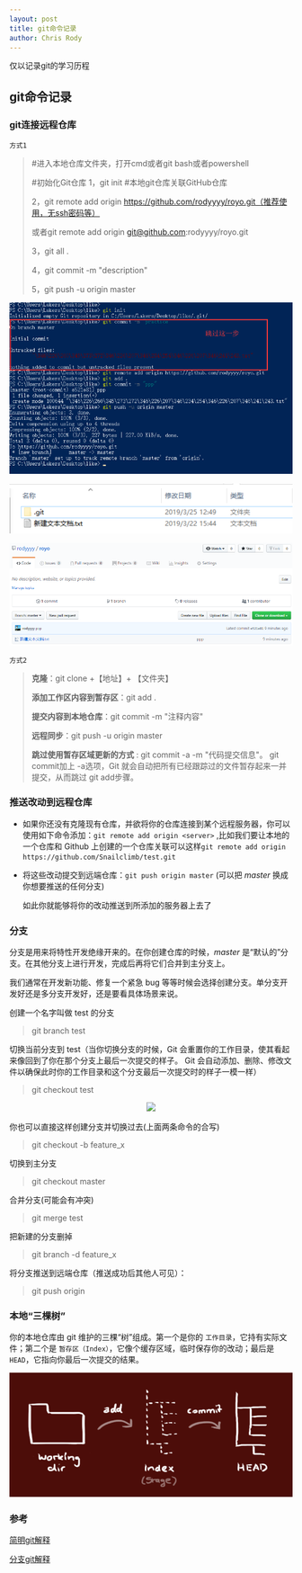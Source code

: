 ```yaml
---
layout: post
title: git命令记录
author: Chris Rody
---
```


仅以记录git的学习历程

##  git命令记录

### git连接远程仓库

`方式1`

> #进入本地仓库文件夹，打开cmd或者git bash或者powershell
>
> #初始化Git仓库 
> 1，git init
> #本地git仓库关联GitHub仓库 
>
> 2，git remote add origin https://github.com/rodyyyy/royo.git（推荐使用，无ssh密码等）
>
> 或者git remote add origin git@github.com:rodyyyy/royo.git
>
> 3，git all . 
>
> 4，git commit -m "description"
>
> 5，git push -u origin master

![地址格式](https://github.com/rodyyyy/rodyyyy.github.io/raw/master/images/g2.png)

![地址格式](https://github.com/rodyyyy/rodyyyy.github.io/raw/master/images/g3.png)

![地址格式](https://github.com/rodyyyy/rodyyyy.github.io/raw/master/images/g4.png)

`方式2`

> **克隆**：git clone +【地址】+ 【文件夹】
>
> **添加工作区内容到暂存区**：git add .
>
> **提交内容到本地仓库**：git commit -m "注释内容"
>
> **远程同步**：git push -u origin master
>
> **跳过使用暂存区域更新的方式** : git commit -a -m "代码提交信息"。 git commit加上 -a选项，Git 就会自动把所有已经跟踪过的文件暂存起来一并提交，从而跳过 git add步骤。

### 推送改动到远程仓库

- 如果你还没有克隆现有仓库，并欲将你的仓库连接到某个远程服务器，你可以使用如下命令添加：`git remote add origin <server>` ,比如我们要让本地的一个仓库和 Github 上创建的一个仓库关联可以这样`git remote add origin https://github.com/Snailclimb/test.git` 

- 将这些改动提交到远端仓库：`git push origin master` (可以把 *master* 换成你想要推送的任何分支)

  如此你就能够将你的改动推送到所添加的服务器上去了

### 分支

分支是用来将特性开发绝缘开来的。在你创建仓库的时候，*master* 是“默认的”分支。在其他分支上进行开发，完成后再将它们合并到主分支上。

我们通常在开发新功能、修复一个紧急 bug 等等时候会选择创建分支。单分支开发好还是多分支开发好，还是要看具体场景来说。

创建一个名字叫做 test 的分支

>  git branch test

切换当前分支到 test（当你切换分支的时候，Git 会重置你的工作目录，使其看起来像回到了你在那个分支上最后一次提交的样子。 Git 会自动添加、删除、修改文件以确保此时你的工作目录和这个分支最后一次提交时的样子一模一样）

>  git checkout test

<div align="center">  
<img src="https://my-blog-to-use.oss-cn-beijing.aliyuncs.com/2019-3切换分支.png" width="500px"/>
</div>

你也可以直接这样创建分支并切换过去(上面两条命令的合写)

>  git checkout -b feature_x

切换到主分支

>  git checkout master

合并分支(可能会有冲突)

>  git merge test

把新建的分支删掉

>  git branch -d feature_x

将分支推送到远端仓库（推送成功后其他人可见）：

>  git push origin 

### 本地“三棵树”

你的本地仓库由 git 维护的三棵“树”组成。第一个是你的 `工作目录`，它持有实际文件；第二个是 `暂存区（Index）`，它像个缓存区域，临时保存你的改动；最后是 `HEAD`，它指向你最后一次提交的结果。

![地址格式](https://github.com/rodyyyy/rodyyyy.github.io/raw/master/images/g1.png)

### 参考

[简明git解释](<http://rogerdudler.github.io/git-guide/index.zh.html>)

[分支git解释](<https://git-scm.com/book/zh/v1/Git-%E5%88%86%E6%94%AF-%E5%88%86%E6%94%AF%E7%9A%84%E6%96%B0%E5%BB%BA%E4%B8%8E%E5%90%88%E5%B9%B6>)

